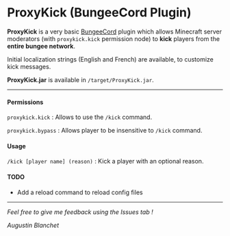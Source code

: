 # ProxyKick (BungeeCord Plugin)

**ProxyKick** is a very basic [BungeeCord](https://www.spigotmc.org/wiki/bungeecord/) plugin which allows Minecraft server moderators (with ```proxykick.kick``` permission node) to **kick** players from the **entire bungee network**.

Initial localization strings (English and French) are available, to customize kick messages.

**ProxyKick.jar** is available in ```/target/ProxyKick.jar```.

---

#### Permissions

```proxykick.kick``` : Allows to use the ```/kick``` command.

```proxykick.bypass``` : Allows player to be insensitive to ```/kick``` command.

#### Usage

```/kick [player name] (reason)``` : Kick a player with an optional reason.

#### TODO

- Add a reload command to reload config files

---

*Feel free to give me feedback using the Issues tab !*

*Augustin Blanchet*